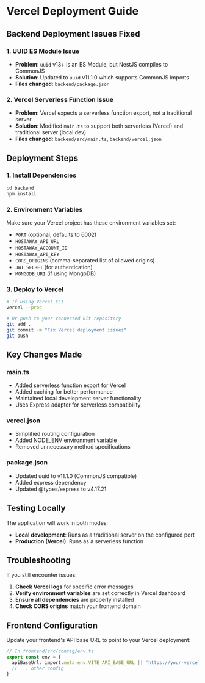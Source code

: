 # Vercel Deployment Guide

## Backend Deployment Issues Fixed

### 1. UUID ES Module Issue
- **Problem**: `uuid` v13+ is an ES Module, but NestJS compiles to CommonJS
- **Solution**: Updated to `uuid` v11.1.0 which supports CommonJS imports
- **Files changed**: `backend/package.json`

### 2. Vercel Serverless Function Issue
- **Problem**: Vercel expects a serverless function export, not a traditional server
- **Solution**: Modified `main.ts` to support both serverless (Vercel) and traditional server (local dev)
- **Files changed**: `backend/src/main.ts`, `backend/vercel.json`

## Deployment Steps

### 1. Install Dependencies
```bash
cd backend
npm install
```

### 2. Environment Variables
Make sure your Vercel project has these environment variables set:
- `PORT` (optional, defaults to 6002)
- `HOSTAWAY_API_URL`
- `HOSTAWAY_ACCOUNT_ID`
- `HOSTAWAY_API_KEY`
- `CORS_ORIGINS` (comma-separated list of allowed origins)
- `JWT_SECRET` (for authentication)
- `MONGODB_URI` (if using MongoDB)

### 3. Deploy to Vercel
```bash
# If using Vercel CLI
vercel --prod

# Or push to your connected Git repository
git add .
git commit -m "Fix Vercel deployment issues"
git push
```

## Key Changes Made

### main.ts
- Added serverless function export for Vercel
- Added caching for better performance
- Maintained local development server functionality
- Uses Express adapter for serverless compatibility

### vercel.json
- Simplified routing configuration
- Added NODE_ENV environment variable
- Removed unnecessary method specifications

### package.json
- Updated uuid to v11.1.0 (CommonJS compatible)
- Added express dependency
- Updated @types/express to v4.17.21

## Testing Locally

The application will work in both modes:
- **Local development**: Runs as a traditional server on the configured port
- **Production (Vercel)**: Runs as a serverless function

## Troubleshooting

If you still encounter issues:

1. **Check Vercel logs** for specific error messages
2. **Verify environment variables** are set correctly in Vercel dashboard
3. **Ensure all dependencies** are properly installed
4. **Check CORS origins** match your frontend domain

## Frontend Configuration

Update your frontend's API base URL to point to your Vercel deployment:
```typescript
// In frontend/src/config/env.ts
export const env = {
  apiBaseUrl: import.meta.env.VITE_API_BASE_URL || 'https://your-vercel-app.vercel.app',
  // ... other config
}
```
